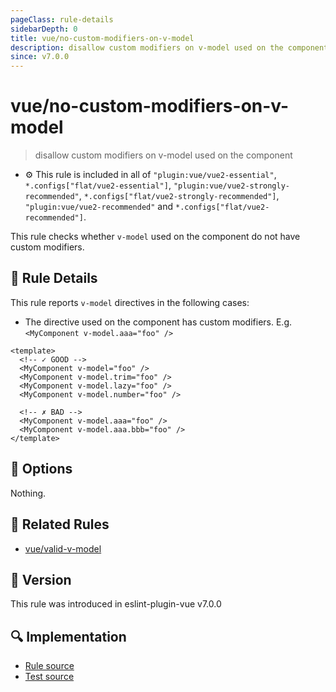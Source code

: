 ```yaml
---
pageClass: rule-details
sidebarDepth: 0
title: vue/no-custom-modifiers-on-v-model
description: disallow custom modifiers on v-model used on the component
since: v7.0.0
---
```


# vue/no-custom-modifiers-on-v-model

> disallow custom modifiers on v-model used on the component

- :gear: This rule is included in all of `"plugin:vue/vue2-essential"`, `*.configs["flat/vue2-essential"]`, `"plugin:vue/vue2-strongly-recommended"`, `*.configs["flat/vue2-strongly-recommended"]`, `"plugin:vue/vue2-recommended"` and `*.configs["flat/vue2-recommended"]`.

This rule checks whether `v-model` used on the component do not have custom modifiers.

## :book: Rule Details

This rule reports `v-model` directives in the following cases:

- The directive used on the component has custom modifiers. E.g. `<MyComponent v-model.aaa="foo" />`

<eslint-code-block :rules="{'vue/no-custom-modifiers-on-v-model': ['error']}">

```vue
<template>
  <!-- ✓ GOOD -->
  <MyComponent v-model="foo" />
  <MyComponent v-model.trim="foo" />
  <MyComponent v-model.lazy="foo" />
  <MyComponent v-model.number="foo" />

  <!-- ✗ BAD -->
  <MyComponent v-model.aaa="foo" />
  <MyComponent v-model.aaa.bbb="foo" />
</template>
```

</eslint-code-block>

## :wrench: Options

Nothing.

## :couple: Related Rules

- [vue/valid-v-model]

[vue/valid-v-model]: ./valid-v-model.md

## :rocket: Version

This rule was introduced in eslint-plugin-vue v7.0.0

## :mag: Implementation

- [Rule source](https://github.com/vuejs/eslint-plugin-vue/blob/master/lib/rules/no-custom-modifiers-on-v-model.js)
- [Test source](https://github.com/vuejs/eslint-plugin-vue/blob/master/tests/lib/rules/no-custom-modifiers-on-v-model.js)
